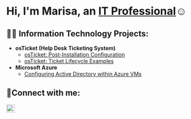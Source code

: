 <h1>Hi, I'm Marisa, an <a href="https://linkedin.com/in/Josh">IT Professional</a>☺</h1>

<h2>👨‍💻 Information Technology Projects:</h2>

- <b>osTicket (Help Desk Ticketing System)</b>
  - [osTicket: Post-Installation Configuration](https://github.com/marisa-briana/post-install-config)
  - [osTicket: Ticket Lifecycle Examples](https://github.com/marisa-briana/ticket-lifecycle)
- <b>Microsoft Azure</b>
  - [Configuring Active Directory within Azure VMs](https://github.com/marisa-briana/configure-ad)

<h2>🤳Connect with me:</h2>

[<img align="left" alt="Josh | LinkedIn" width="22px" src="https://cdn.jsdelivr.net/npm/simple-icons@v3/icons/linkedin.svg" />][linkedin]

[linkedin]: www.linkedin.com/in/marisa-guerrero1

